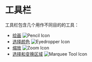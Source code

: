 # 工具栏

工具栏包含几个用作不同目的的工具：

- [绘画](drawing.md) ![Pencil Icon](tools/pencil-tool.png)
- [选择颜色](eyedropper.md) ![Eyedropper Icon](tools/eyedropper-tool.png)
- [缩放](zoom.md) ![Zoom Icon](tools/zoom-tool.png)
- [选择和变换区域](selecting.md) ![Marquee Tool Icon](tools/marquee-tool.png)
